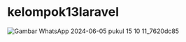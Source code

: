# kelompok13laravel
![Gambar WhatsApp 2024-06-05 pukul 15 10 11_7620dc85](https://github.com/bimasuhendra/kelompok13laravel/assets/116780051/c82831d7-23d9-4c23-bb0e-c5851defd304)
